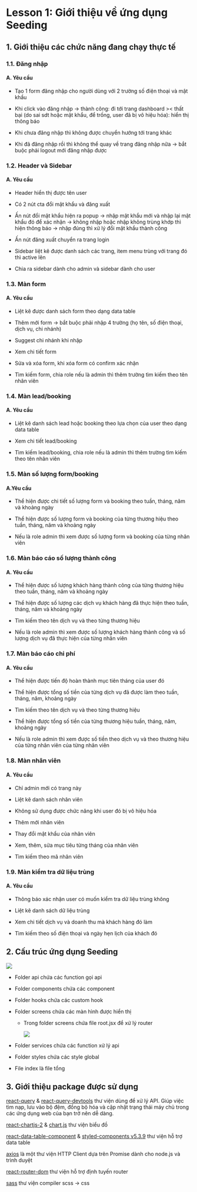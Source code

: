 # Lesson 1: Giới thiệu về ứng dụng Seeding

## 1. Giới thiệu các chức năng đang chạy thực tế

### 1.1. Đăng nhập

#### A. Yêu cầu

- Tạo 1 form đăng nhập cho người dùng với 2 trường số điện thoại và mật khẩu

- Khi click vào đăng nhập -> thành công: đi tới trang dashboard >< thất bại (do sai sdt hoặc mật khẩu, để trống, user đã bị vô hiệu hóa): hiển thị thông báo

- Khi chưa đăng nhập thì không được chuyển hướng tới trang khác

- Khi đã đăng nhập rồi thì không thể quay về trang đăng nhập nữa -> bắt buộc phải logout mới đăng nhập được

### 1.2. Header và Sidebar

#### A. Yêu cầu

- Header hiển thị được tên user

- Có 2 nút cta đổi mật khẩu và đăng xuất

- Ấn nút đổi mật khẩu hiện ra popup -> nhập mật khẩu mới và nhập lại mật khẩu đó để xác nhận -> không nhập hoặc nhập không trùng khớp thì hiện thông báo -> nhập đúng thì xử lý đổi mật khẩu thành công

- Ấn nút đăng xuất chuyển ra trang login

- Sidebar liệt kê được danh sách các trang, item menu trùng với trang đó thì active lên

- Chia ra sidebar dành cho admin và sidebar dành cho user

### 1.3. Màn form

#### A. Yêu cầu

- Liệt kê được danh sách form theo dạng data table

- Thêm mới form -> bắt buộc phải nhập 4 trường (họ tên, số điện thoại, dịch vụ, chi nhánh)

- Suggest chi nhánh khi nhập

- Xem chi tiết form

- Sửa và xóa form, khi xóa form có confirm xác nhận

- Tìm kiếm form, chia role nếu là admin thì thêm trường tìm kiếm theo tên nhân viên

### 1.4. Màn lead/booking

#### A. Yêu cầu

- Liệt kê danh sách lead hoặc booking theo lựa chọn của user theo dạng data table

- Xem chi tiết lead/booking

- Tìm kiếm lead/booking, chia role nếu là admin thì thêm trường tìm kiếm theo tên nhân viên

### 1.5. Màn số lượng form/booking

#### A.Yêu cầu

- Thể hiện được chi tiết số lượng form và booking theo tuần, tháng, năm và khoảng ngày

- Thể hiện được số lượng form và booking của từng thương hiệu theo tuần, tháng, năm và khoảng ngày

- Nếu là role admin thì xem được số lượng form và booking của từng nhân viên

### 1.6. Màn báo cáo số lượng thành công

#### A. Yêu cầu

- Thể hiện được số lượng khách hàng thành công của từng thương hiệu theo tuần, tháng, năm và khoảng ngày

- Thể hiện được số lượng các dịch vụ khách hàng đã thực hiện theo tuần, tháng, năm và khoảng ngày

- Tìm kiếm theo tên dịch vụ và theo từng thương hiệu

- Nếu là role admin thì xem được số lượng khách hàng thành công và số lượng dịch vụ đã thực hiện của từng nhân viên

### 1.7. Màn báo cáo chi phí

#### A. Yêu cầu

- Thể hiện được tiến độ hoàn thành mục tiên tháng của user đó

- Thể hiện được tổng số tiền của từng dịch vụ đã được làm theo tuần, tháng, năm, khoảng ngày

- Tìm kiếm theo tên dịch vụ và theo từng thương hiệu

- Thể hiện được tổng số tiền của từng thương hiệu tuần, tháng, năm, khoảng ngày

- Nếu là role admin thì xem được số tiền theo dịch vụ và theo thương hiệu của từng nhân viên của từng nhân viên

### 1.8. Màn nhân viên

#### A. Yêu cầu

- Chỉ admin mới có trang này

- Liệt kê danh sách nhân viên

- Không sử dụng được chức năng khi user đó bị vô hiệu hóa

- Thêm mới nhân viên

- Thay đổi mật khẩu của nhân viên

- Xem, thêm, sửa mục tiêu từng tháng của nhân viên

- Tìm kiếm theo mã nhân viên

### 1.9. Màn kiểm tra dữ liệu trùng

#### A. Yêu cầu

- Thông báo xác nhận user có muốn kiểm tra dữ liệu trùng không

- Liệt kê danh sách dữ liệu trùng

- Xem chi tiết dịch vụ và doanh thu mà khách hàng đó làm

- Tìm kiếm theo số điện thoại và ngày hẹn lịch của khách đó

## 2. Cấu trúc ứng dụng Seeding

<img src="https://i.imgur.com/QdHZ9f8.png">

- Folder api chứa các function gọi api
- Folder components chứa các component
- Folder hooks chứa các custom hook
- Folder screens chứa các màn hình được hiển thị

  - Trong folder screens chứa file root.jsx để xử lý router

    <img src="https://i.imgur.com/Ct4h5dM.png">

- Folder services chứa các function xử lý api
- Folder styles chứa các style global
- File index là file tổng

## 3. Giới thiệu package được sử dụng

[react-query](https://tanstack.com/query/latest/docs/react/overview) & [react-query-devtools](<(https://tanstack.com/query/latest/docs/react/overview)>) thư viện dùng để xử lý API. Giúp việc tìm nạp, lưu vào bộ đệm, đồng bộ hóa và cập nhật trạng thái máy chủ trong các ứng dụng web của bạn trở nên dễ dàng.

[react-chartjs-2](https://react-chartjs-2.js.org/) & [chart.js](https://www.chartjs.org/) thư viện biểu đồ

[react-data-table-component](https://react-data-table-component.netlify.app/) & [styled-components v5.3.9](https://react-data-table-component.netlify.app/) thư viện hỗ trợ data table

[axios](https://axios-http.com/vi/docs/intro) là một thư viện HTTP Client dựa trên Promise dành cho node.js và trình duyệt

[react-router-dom](https://reactrouter.com/en/main) thư viện hỗ trợ định tuyến router

[sass](https://www.npmjs.com/package/sass) thư viện compiler scss -> css
